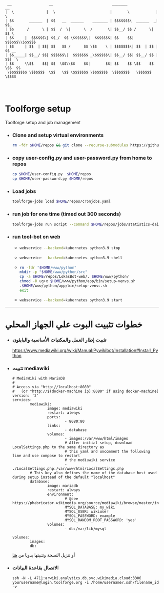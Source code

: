 ```

 __                 __                           _______              __     
|  \               |  \                         |       \            |  \    
| $$       ______  | $$   __  ______    _______ | $$$$$$$\  ______  _| $$_   
| $$      /      \ | $$  /  \|      \  /       \| $$__/ $$ /      \|   $$ \  
| $$     |  $$$$$$\| $$_/  $$ \$$$$$$\|  $$$$$$$| $$    $$|  $$$$$$\\$$$$$$  
| $$     | $$  | $$| $$   $$ /      $$ \$$    \ | $$$$$$$\| $$  | $$ | $$ __ 
| $$_____| $$__/ $$| $$$$$$\|  $$$$$$$ _\$$$$$$\| $$__/ $$| $$__/ $$ | $$|  \
| $$     \\$$    $$| $$  \$$\\$$    $$|       $$| $$    $$ \$$    $$  \$$  $$
 \$$$$$$$$ \$$$$$$  \$$   \$$ \$$$$$$$ \$$$$$$$  \$$$$$$$   \$$$$$$    \$$$$ 
                                                                             
                                                                             
                                                                             

```
# Toolforge setup

Toolforge setup and job management

- ### Clone and setup virtual environments

    ``` bash
    rm -fdr $HOME/repos && git clone --recurse-submodules https://github.com/loka1/LokasBot.git $HOME/repos && chmod ug+x $HOME/repos/bin/setup-venvs.sh && toolforge-jobs run setup-venvs --command $HOME/repos/bin/setup-venvs.sh --image tf-python39 --wait && chmod -R ug+x $HOME/repos/*
    ```
- ### copy user-config.py and user-password.py  from home to repos
    ``` bash
    cp $HOME/user-config.py  $HOME/repos
    cp $HOME/user-password.py $HOME/repos
    ```
- ### Load jobs

    ``` bash
    toolforge-jobs load $HOME/repos/cronjobs.yaml
    ```

- ### run job for one time (timed out 300 seconds)
    ```` bash
    toolforge-jobs run script --command $HOME/repos/jobs/statistics-daily.sh --image tf-python39 --wait
    ````
- ### run tool-bot on web

  - ```` bash
    webservice --backend=kubernetes python3.9 stop
    ````

  - ```` bash
    webservice --backend=kubernetes python3.9 shell
    ````

  - ```` bash
    rm -fdr "$HOME/www/python"
    mkdir -p "$HOME/www/python/src"
    cp -a $HOME/repos/LokasBot-web/. $HOME/www/python/
    chmod -R ug+x $HOME/www/python/app/bin/setup-venvs.sh
    .$HOME/www/python/app/bin/setup-venvs.sh
    exit
    ````

  - ```` bash
    webservice --backend=kubernetes python3.9 start
    ````
<hr>

# خطوات تثبيت البوت علي الجهاز المحلي

- ### تثبيت إطار العمل والمكتبات الأساسية والبايثون
    https://www.mediawiki.org/wiki/Manual:Pywikibot/Installation#Install_Python
- ### تثبيت mediawiki
    ```
    # MediaWiki with MariaDB
    #
    # Access via "http://localhost:8080"
    #   (or "http://$(docker-machine ip):8080" if using docker-machine)
    version: '3'
    services:
            mediawiki:
                    image: mediawiki
                    restart: always
                    ports:
                            - 8080:80
                    links:
                            - database
                    volumes:
                            - images:/var/www/html/images
                            # After initial setup, download LocalSettings.php to the same directory as
                            # this yaml and uncomment the following line and use compose to restart
                            # the mediawiki service
                            - ./LocalSettings.php:/var/www/html/LocalSettings.php
            # This key also defines the name of the database host used during setup instead of the default "localhost"
            database:
                    image: mariadb
                    restart: always
                    environment:
                            # @see https://phabricator.wikimedia.org/source/mediawiki/browse/master/includes/DefaultSettings.php
                            MYSQL_DATABASE: my_wiki
                            MYSQL_USER: wikiuser
                            MYSQL_PASSWORD: example
                            MYSQL_RANDOM_ROOT_PASSWORD: 'yes'
                    volumes:
                            - db:/var/lib/mysql

    volumes:
            images:
            db:
    ```
     أو تنزيل النسخة وتثبيتها يدويا من [هنا](https://www.mediawiki.org/wiki/Download)

- ### الاتصال بقاعدة البيانات
    ```
    ssh -N -L 4711:arwiki.analytics.db.svc.wikimedia.cloud:3306 yourusername@login.toolforge.org -i /home/username/.ssh/filename_id   -v
    ```

